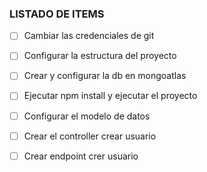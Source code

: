 ### LISTADO DE ITEMS
- [ ] Cambiar las credenciales de git
- [ ] Configurar la estructura del proyecto
- [ ] Crear y configurar la db en mongoatlas
- [ ] Ejecutar npm install y ejecutar el proyecto
- [ ] Configurar el modelo de datos
- [ ] Crear el controller crear usuario
- [ ] Crear endpoint crer usuario

